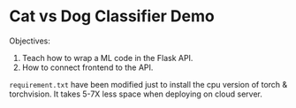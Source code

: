 # Cat vs Dog Classifier Demo

Objectives: 
1. Teach how to wrap a ML code in the Flask API.
2. How to connect frontend to the API.


`requirement.txt` have been modified just to install the cpu version of torch & torchvision. It takes 5-7X less space when deploying on cloud server.
